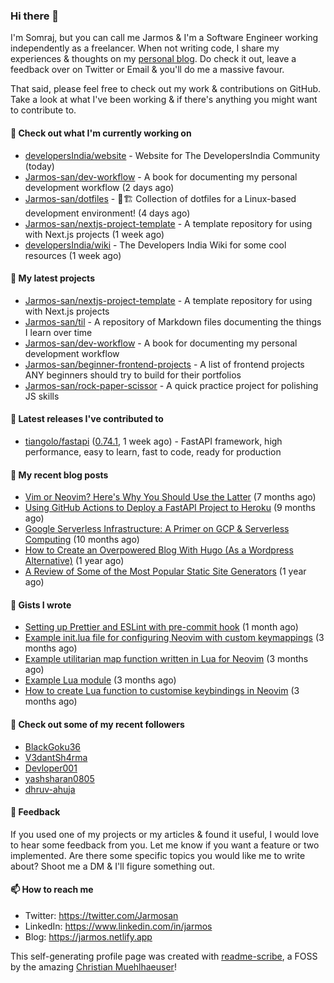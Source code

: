 ### Hi there 👋

I'm Somraj, but you can call me Jarmos & I'm a Software Engineer working independently as a freelancer. When not writing code, I share my experiences & thoughts on my [personal blog](https://jarmos.netlify.app). Do check it out, leave a feedback over on Twitter or Email & you'll do me a massive favour.

That said, please feel free to check out my work & contributions on GitHub. Take a look at what I've been working & if there's anything you might want to contribute to.

#### 👷 Check out what I'm currently working on

- [developersIndia/website](https://github.com/developersIndia/website) - Website for The DevelopersIndia Community (today)
- [Jarmos-san/dev-workflow](https://github.com/Jarmos-san/dev-workflow) - A book for documenting my personal development workflow (2 days ago)
- [Jarmos-san/dotfiles](https://github.com/Jarmos-san/dotfiles) - 👷🏗️ Collection of dotfiles for a Linux-based development environment! (4 days ago)
- [Jarmos-san/nextjs-project-template](https://github.com/Jarmos-san/nextjs-project-template) - A template repository for using with Next.js projects (1 week ago)
- [developersIndia/wiki](https://github.com/developersIndia/wiki) - The Developers India Wiki for some cool resources (1 week ago)

#### 🌱 My latest projects

- [Jarmos-san/nextjs-project-template](https://github.com/Jarmos-san/nextjs-project-template) - A template repository for using with Next.js projects
- [Jarmos-san/til](https://github.com/Jarmos-san/til) - A repository of Markdown files documenting the things I learn over time
- [Jarmos-san/dev-workflow](https://github.com/Jarmos-san/dev-workflow) - A book for documenting my personal development workflow
- [Jarmos-san/beginner-frontend-projects](https://github.com/Jarmos-san/beginner-frontend-projects) - A list of frontend projects ANY beginners should try to build for their portfolios
- [Jarmos-san/rock-paper-scissor](https://github.com/Jarmos-san/rock-paper-scissor) - A quick practice project for polishing JS skills

#### 🔭 Latest releases I've contributed to

- [tiangolo/fastapi](https://github.com/tiangolo/fastapi) ([0.74.1](https://github.com/tiangolo/fastapi/releases/tag/0.74.1), 1 week ago) - FastAPI framework, high performance, easy to learn, fast to code, ready for production

#### 📜 My recent blog posts

- [Vim or Neovim? Here&#39;s Why You Should Use the Latter](https://jarmos.netlify.app/posts/vim-vs-neovim/) (7 months ago)
- [Using GitHub Actions to Deploy a FastAPI Project to Heroku](https://jarmos.netlify.app/posts/using-github-actions-to-deploy-a-fastapi-project-to-heroku/) (9 months ago)
- [Google Serverless Infrastructure: A Primer on GCP &amp; Serverless Computing](https://jarmos.netlify.app/posts/details-of-google-serverless-computing/) (10 months ago)
- [How to Create an Overpowered Blog With Hugo (As a Wordpress Alternative)](https://jarmos.netlify.app/posts/blogging-with-hugo-as-an-wordpress-alternative/) (1 year ago)
- [A Review of Some of the Most Popular Static Site Generators](https://jarmos.netlify.app/posts/reviewing-popular-static-site-generators/) (1 year ago)

#### 📓 Gists I wrote

- [Setting up Prettier and ESLint with pre-commit hook](https://gist.github.com/ff499b57c9864c39ecd8c13d834c38c0) (1 month ago)
- [Example init.lua file for configuring Neovim with custom keymappings](https://gist.github.com/e45d83515724e8aff1cce4ed846b8d95) (3 months ago)
- [Example utilitarian map function written in Lua for Neovim](https://gist.github.com/c8bf40de6721b4a199799234be2c9f75) (3 months ago)
- [Example Lua module](https://gist.github.com/5e5614f609396ddba7a20c9c2ac29041) (3 months ago)
- [How to create Lua function to customise keybindings in Neovim](https://gist.github.com/d46605cd3a795513526448f36e0db18e) (3 months ago)

#### 👯 Check out some of my recent followers

- [BlackGoku36](https://github.com/BlackGoku36)
- [V3dantSh4rma](https://github.com/V3dantSh4rma)
- [Devloper001](https://github.com/Devloper001)
- [yashsharan0805](https://github.com/yashsharan0805)
- [dhruv-ahuja](https://github.com/dhruv-ahuja)

#### 💬 Feedback

If you used one of my projects or my articles & found it useful, I would love to hear some feedback from you. Let me know if you want a feature or two implemented. Are there some specific topics you would like me to write about? Shoot me a DM & I'll figure something out.

#### 📫 How to reach me

- Twitter: https://twitter.com/Jarmosan
- LinkedIn: https://www.linkedin.com/in/jarmos
- Blog: https://jarmos.netlify.app

This self-generating profile page was created with [readme-scribe](https://github.com/muesli/readme-scribe), a FOSS by the amazing [Christian Muehlhaeuser](https://github.com/muesli)!
